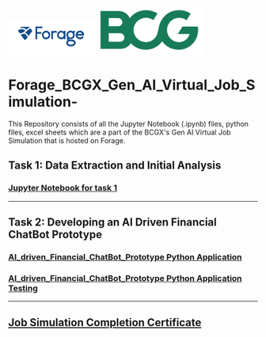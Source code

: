 <p>
<img src="https://github.com/kamalesh3566/Forage_BCGX_Gen_AI_Virtual_Job_Simulation/blob/main/Forage.PNG?raw=True" alt="Forage" >
<img src="https://github.com/kamalesh3566/Forage_BCGX_Gen_AI_Virtual_Job_Simulation/blob/main/BCG_MONOGRAM_RGB_GREEN.png?raw=true" height = 100px  alt="CommonWealth Bank" >
</p>

# Forage_BCGX_Gen_AI_Virtual_Job_Simulation-
This Repository consists of all the Jupyter Notebook (.ipynb) files, python files, excel sheets which are a part of the BCGX's Gen AI Virtual Job Simulation that is hosted on Forage.

## Task 1: Data Extraction and Initial Analysis
### [Jupyter Notebook for task 1](https://github.com/kamalesh3566/Forage_BCGX_Gen_AI_Virtual_Job_Simulation/blob/main/Task%201_%20Data%20Extraction%20and%20Initial%20Analysis/Forage%20BCGX%20Gen%20AI%20Task%201%20Data%20Extraction%20and%20Initial%20Analysis.ipynb)
<hr>

## Task 2: Developing an AI Driven Financial ChatBot Prototype
### [AI_driven_Financial_ChatBot_Prototype Python Application](https://github.com/kamalesh3566/Forage_BCGX_Gen_AI_Virtual_Job_Simulation/blob/main/Task%202_%20Developing%20a%20AI%20driven%20Financial%20Chatbot%20Prototype/Testing%20of%20AI%20Driven%20Financial%20Chatbot%20Prototype.ipynb)

### [AI_driven_Financial_ChatBot_Prototype Python Application Testing](https://github.com/kamalesh3566/Forage_BCGX_Gen_AI_Virtual_Job_Simulation/blob/main/Task%202_%20Developing%20a%20AI%20driven%20Financial%20Chatbot%20Prototype/AI_driven_Financial_ChatBot_Prototype.py)
<hr>

## [Job Simulation Completion Certificate](https://github.com/kamalesh3566/Forage_BCGX_Gen_AI_Virtual_Job_Simulation/blob/main/Gen_AI_Certificate.pdf)
